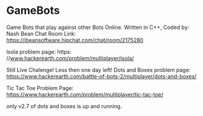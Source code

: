 # GameBots
Game Bots that play against other Bots Online.
Written in C++, Coded by: Nash Bean
Chat Room Link:
https://ibeansoftware.hipchat.com/chat/room/2175280

Isola problem page: https:
//www.hackerearth.com/problem/multiplayer/isola/

Still Live Chalenge!
Less then one day left! 
Dots and Boxes problem page: 
https://www.hackerearth.com/battle-of-bots-2/multiplayer/dots-and-boxes/

Tic Tac Toe Problem Page:
https://www.hackerearth.com/problem/multiplayer/tic-tac-toe/

only v2.7 of dots and boxes is up and running.